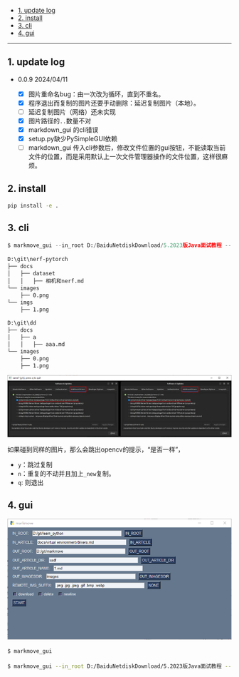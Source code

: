 - [1. update log](#1-update-log)
- [2. install](#2-install)
- [3. cli](#3-cli)
- [4. gui](#4-gui)


---
## 1. update log

- 0.0.9 2024/04/11

    - [x] 图片重命名bug：由一次改为循环，直到不重名。
    - [x] 程序退出而复制的图片还要手动删除：延迟复制图片（本地）。
    - [ ] 延迟复制图片（网络）还未实现
    - [x] 图片路径的`..`数量不对
    - [x] markdown_gui 的cli错误
    - [x] setup.py缺少PySimpleGUI依赖
    - [ ] markdown_gui 传入cli参数后，修改文件位置的gui按钮，不能读取当前文件的位置，而是采用默认上一次文件管理器操作的文件位置，这样很麻烦。

## 2. install
```bash
pip install -e .
```

## 3. cli
```python
$ markmove_gui --in_root D:/BaiduNetdiskDownload/5.2023版Java面试教程 --in_article 08-并发编程篇/讲义/多线程相关面试题 copy.md --out_root D:/code_my/learn_java --out_article_dir docs/juc --out_article_name 多线程.md --out_imgsdir images --remote_img_suffix ('.png', '.jpg', '.jpeg', '.gif', '.bmp', '.webp')
```
```
D:\git\nerf-pytorch
├── docs
│   ├── dataset
│   │   ├── 相机和nerf.md
└── images
    ├── 0.png
└── imgs
    ├── 1.png
```
```
D:\git\dd
├── docs
│   ├── a
│   │   ├── aaa.md
└── images
    ├── 0.png
    ├── 1.png
```

![Alt text](images/image-2.png)

如果碰到同样的图片，那么会跳出opencv的提示，“是否一样”，
- `y`：跳过复制 
- `n`：重复的不动并且加上`_new`复制。
- `q`: 则退出

## 4. gui
![Alt text](images/image-1.png)

```bash
$ markmove_gui
 
$ markmove_gui --in_root D:/BaiduNetdiskDownload/5.2023版Java面试教程 --in_article 08-并发编程篇/讲义/多线程相关面试题 copy.md --out_root D:/code_my/learn_java --out_article_dir docs/juc --out_article_name 多线程.md --out_imgsdir images --remote_img_suffix ('.png', '.jpg', '.jpeg', '.gif', '.bmp', '.webp')
```